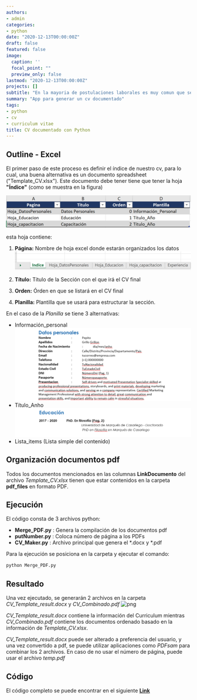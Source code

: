 ```yaml
---
authors:
- admin
categories:
- python
date: "2020-12-13T00:00:00Z"
draft: false
featured: false
image:
  caption: ''
  focal_point: ""
  preview_only: false
lastmod: "2020-12-13T00:00:00Z"
projects: []
subtitle: "En la mayoria de postulaciones laborales es muy comun que se requiera cv-documentado. Sin embargo, la tarea de organizar toda la documentación puede ser tedioso. Este post, te ayudará a generar un cv documentado de manera automática usando python."
summary: "App para generar un cv documentado"
tags:
- python
- cv
- curriculum vitae
title: CV documentado con Python
---
```


## Outline - Excel
El primer paso de este proceso es definir el índice de nuestro cv, para lo cual, una buena alternativa es un documento spreadsheet ("Template_CV.xlsx"). Este documento debe tener tiene que tener la hoja **"Índice"** (como se muestra en la  figura)

![png](./indice.png)

esta hoja contiene:
1. **Página:** Nombre de hoja excel donde estarán organizados los datos
    ![png](./pagina.png)
2. **Título:** Título de la Sección con el que irá el CV final

3. **Orden:** Órden en que se listará en el CV final
4. **Planilla:** Plantilla que se usará para estructurar la sección.

En el caso de la *Planilla* se tiene 3 alternativas:
- Información_personal
  ![png](./informacion_personal.png)
- Título_Anho
 ![png](./anho.png)
- Lista_items (Lista simple del contenido)
  


## Organización documentos pdf
Todos los documentos mencionados en las columnas **LinkDocumento** del archivo *Template_CV.xlsx* tienen que estar contenidos en la carpeta **pdf_files** en formato PDF.

## Ejecución
El código consta de 3 archivos python: 
- **Merge_PDF.py** : Genera la compilación de los documentos pdf
- **putNumber.py** : Coloca número de página a los PDFs
- **CV_Maker.py**  : Archivo principal que genera el *.docx y *.pdf 

Para la ejecución se posiciona en la carpeta y ejecutar el comando:
```cmd
python Merge_PDF.py
```

## Resultado
Una vez ejecutado, se generarán 2 archivos en la carpeta *CV_Template_result.docx* y *CV_Combinado.pdf*
![png](./ejemploSalida.png)

*CV_Template_result.docx* contiene la información del Curriculum mientras *CV_Combinado.pdf* contiene los documentos ordenado basado en la información de *Template_CV.xlsx*. 

*CV_Template_result.docx* puede ser alterado a preferencia del usuario, y una vez convertido a pdf, se puede utilizar aplicaciones como *PDFsam* para combinar los 2 archivos. En caso de no usar el número de página, puede usar el archivo *temp.pdf*

## Código
El código completo se puede encontrar en el siguiente [**Link**](https://github.com/germaingarcia/CV_documentado_python)

